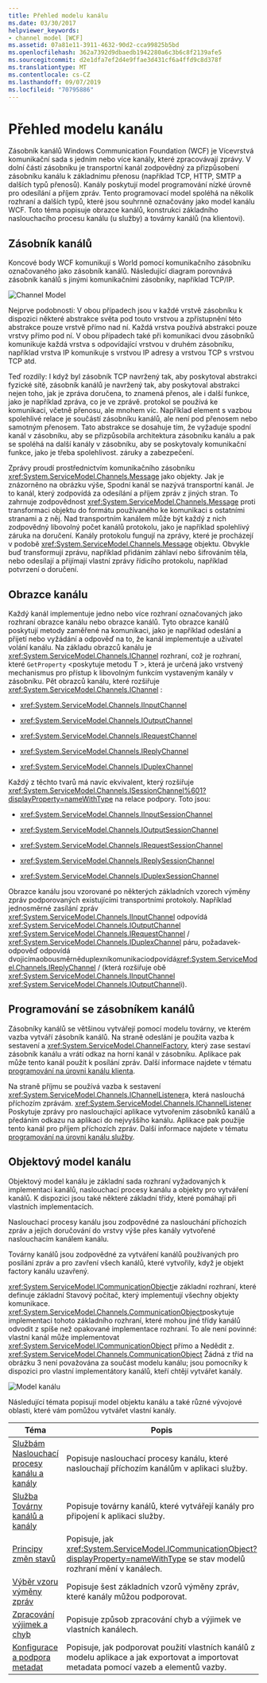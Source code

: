 ```yaml
---
title: Přehled modelu kanálu
ms.date: 03/30/2017
helpviewer_keywords:
- channel model [WCF]
ms.assetid: 07a81e11-3911-4632-90d2-cca99825b5bd
ms.openlocfilehash: 362a7392d9dbaedb1942280a6c3b6c8f2139afe5
ms.sourcegitcommit: d2e1dfa7ef2d4e9ffae3d431cf6a4ffd9c8d378f
ms.translationtype: MT
ms.contentlocale: cs-CZ
ms.lasthandoff: 09/07/2019
ms.locfileid: "70795886"
---
```

# <a name="channel-model-overview"></a>Přehled modelu kanálu
Zásobník kanálů Windows Communication Foundation (WCF) je Vícevrstvá komunikační sada s jedním nebo více kanály, které zpracovávají zprávy. V dolní části zásobníku je transportní kanál zodpovědný za přizpůsobení zásobníku kanálu k základnímu přenosu (například TCP, HTTP, SMTP a dalších typů přenosů). Kanály poskytují model programování nízké úrovně pro odesílání a příjem zpráv. Tento programovací model spoléhá na několik rozhraní a dalších typů, které jsou souhrnně označovány jako model kanálu WCF. Toto téma popisuje obrazce kanálů, konstrukci základního naslouchacího procesu kanálu (u služby) a továrny kanálů (na klientovi).  
  
## <a name="channel-stack"></a>Zásobník kanálů  
 Koncové body WCF komunikují s World pomocí komunikačního zásobníku označovaného jako zásobník kanálů. Následující diagram porovnává zásobník kanálů s jinými komunikačními zásobníky, například TCP/IP.  
  
 ![Channel Model](./media/wcfc-channelstackhighlevelc.gif "wcfc_ChannelStackHighLevelc")  
  
 Nejprve podobnosti: V obou případech jsou v každé vrstvě zásobníku k dispozici některé abstrakce světa pod touto vrstvou a zpřístupnění této abstrakce pouze vrstvě přímo nad ní. Každá vrstva používá abstrakci pouze vrstvy přímo pod ní. V obou případech také při komunikaci dvou zásobníků komunikuje každá vrstva s odpovídající vrstvou v druhém zásobníku, například vrstva IP komunikuje s vrstvou IP adresy a vrstvou TCP s vrstvou TCP atd.  
  
 Teď rozdíly: I když byl zásobník TCP navržený tak, aby poskytoval abstrakci fyzické sítě, zásobník kanálů je navržený tak, aby poskytoval abstrakci nejen toho, jak je zpráva doručena, to znamená přenos, ale i další funkce, jako je například zpráva, co je ve zprávě. protokol se používá ke komunikaci, včetně přenosu, ale mnohem víc. Například element s vazbou spolehlivé relace je součástí zásobníku kanálů, ale není pod přenosem nebo samotným přenosem. Tato abstrakce se dosahuje tím, že vyžaduje spodní kanál v zásobníku, aby se přizpůsobila architektura zásobníku kanálu a pak se spoléhá na další kanály v zásobníku, aby se poskytovaly komunikační funkce, jako je třeba spolehlivost. záruky a zabezpečení.  
  
 Zprávy proudí prostřednictvím komunikačního zásobníku <xref:System.ServiceModel.Channels.Message> jako objekty. Jak je znázorněno na obrázku výše, Spodní kanál se nazývá transportní kanál. Je to kanál, který zodpovídá za odesílání a příjem zpráv z jiných stran. To zahrnuje zodpovědnost <xref:System.ServiceModel.Channels.Message> proti transformaci objektu do formátu používaného ke komunikaci s ostatními stranami a z něj. Nad transportním kanálem může být každý z nich zodpovědný libovolný počet kanálů protokolu, jako je například spolehlivý záruka na doručení. Kanály protokolu fungují na zprávy, které je procházejí v podobě <xref:System.ServiceModel.Channels.Message> objektu. Obvykle buď transformují zprávu, například přidáním záhlaví nebo šifrováním těla, nebo odesílají a přijímají vlastní zprávy řídicího protokolu, například potvrzení o doručení.  
  
## <a name="channel-shapes"></a>Obrazce kanálu  
 Každý kanál implementuje jedno nebo více rozhraní označovaných jako rozhraní obrazce kanálu nebo obrazce kanálů. Tyto obrazce kanálů poskytují metody zaměřené na komunikaci, jako je například odeslání a přijetí nebo vyžádání a odpověď na to, že kanál implementuje a uživatel volání kanálu. Na základu obrazců kanálu je <xref:System.ServiceModel.Channels.IChannel> rozhraní, což je rozhraní, které `GetProperty` \<poskytuje metodu T >, která je určená jako vrstvený mechanismus pro přístup k libovolným funkcím vystaveným kanály v zásobníku. Pět obrazců kanálu, které rozšiřuje <xref:System.ServiceModel.Channels.IChannel> :  
  
- <xref:System.ServiceModel.Channels.IInputChannel>  
  
- <xref:System.ServiceModel.Channels.IOutputChannel>  
  
- <xref:System.ServiceModel.Channels.IRequestChannel>  
  
- <xref:System.ServiceModel.Channels.IReplyChannel>  
  
- <xref:System.ServiceModel.Channels.IDuplexChannel>  
  
 Každý z těchto tvarů má navíc ekvivalent, který rozšiřuje <xref:System.ServiceModel.Channels.ISessionChannel%601?displayProperty=nameWithType> na relace podpory. Toto jsou:  
  
- <xref:System.ServiceModel.Channels.IInputSessionChannel>  
  
- <xref:System.ServiceModel.Channels.IOutputSessionChannel>  
  
- <xref:System.ServiceModel.Channels.IRequestSessionChannel>  
  
- <xref:System.ServiceModel.Channels.IReplySessionChannel>  
  
- <xref:System.ServiceModel.Channels.IDuplexSessionChannel>  
  
 Obrazce kanálu jsou vzorované po některých základních vzorech výměny zpráv podporovaných existujícími transportními protokoly. Například jednosměrné zasílání zpráv <xref:System.ServiceModel.Channels.IInputChannel> odpovídá <xref:System.ServiceModel.Channels.IOutputChannel> <xref:System.ServiceModel.Channels.IRequestChannel> / <xref:System.ServiceModel.Channels.IDuplexChannel> páru, požadavek-odpověď odpovídá dvojicímaobousměrněduplexníkomunikaciodpovídá<xref:System.ServiceModel.Channels.IReplyChannel> / (která rozšiřuje obě <xref:System.ServiceModel.Channels.IInputChannel> <xref:System.ServiceModel.Channels.IOutputChannel>i).  
  
## <a name="programming-with-the-channel-stack"></a>Programování se zásobníkem kanálů  
 Zásobníky kanálů se většinou vytvářejí pomocí modelu továrny, ve kterém vazba vytváří zásobník kanálů. Na straně odeslání je použita vazba k sestavení a <xref:System.ServiceModel.ChannelFactory>, který zase sestaví zásobník kanálu a vrátí odkaz na horní kanál v zásobníku. Aplikace pak může tento kanál použít k posílání zpráv. Další informace najdete v tématu [programování na úrovni kanálu klienta](client-channel-level-programming.md).  
  
 Na straně příjmu se používá vazba k sestavení <xref:System.ServiceModel.Channels.IChannelListener>a, která naslouchá příchozím zprávám. <xref:System.ServiceModel.Channels.IChannelListener> Poskytuje zprávy pro naslouchající aplikace vytvořením zásobníků kanálů a předáním odkazu na aplikaci do nejvyššího kanálu. Aplikace pak použije tento kanál pro příjem příchozích zpráv. Další informace najdete v tématu [programování na úrovni kanálu služby](service-channel-level-programming.md).  
  
## <a name="the-channel-object-model"></a>Objektový model kanálu  
 Objektový model kanálu je základní sada rozhraní vyžadovaných k implementaci kanálů, naslouchací procesy kanálu a objekty pro vytváření kanálů. K dispozici jsou také některé základní třídy, které pomáhají při vlastních implementacích.  
  
 Naslouchací procesy kanálu jsou zodpovědné za naslouchání příchozích zpráv a jejich doručování do vrstvy výše přes kanály vytvořené naslouchacím kanálem kanálu.  
  
 Továrny kanálů jsou zodpovědné za vytváření kanálů používaných pro posílání zpráv a pro zavření všech kanálů, které vytvořily, když je objekt factory kanálu uzavřený.  
  
 <xref:System.ServiceModel.ICommunicationObject>je základní rozhraní, které definuje základní Stavový počítač, který implementují všechny objekty komunikace. <xref:System.ServiceModel.Channels.CommunicationObject>poskytuje implementaci tohoto základního rozhraní, které mohou jiné třídy kanálů odvodit z spíše než opakované implementace rozhraní. To ale není povinné: vlastní kanál může implementovat <xref:System.ServiceModel.ICommunicationObject> přímo a Nedědit z. <xref:System.ServiceModel.Channels.CommunicationObject> Žádná z tříd na obrázku 3 není považována za součást modelu kanálu; jsou pomocníky k dispozici pro vlastní implementátory kanálů, kteří chtějí vytvářet kanály.  
  
 ![Model kanálu](./media/wcfc-wcfcchannelsigure3omumtreec.gif "wcfc_WCFCChannelsigure3OMUMTreec")  
  
 Následující témata popisují model objektu kanálu a také různé vývojové oblasti, které vám pomůžou vytvářet vlastní kanály.  
  
|Téma|Popis|  
|-----------|-----------------|  
|[Službám Naslouchací procesy kanálu a kanály](service-channel-listeners-and-channels.md)|Popisuje naslouchací procesy kanálu, které naslouchají příchozím kanálům v aplikaci služby.|  
|[Služba Továrny kanálů a kanály](client-channel-factories-and-channels.md)|Popisuje továrny kanálů, které vytvářejí kanály pro připojení k aplikaci služby.|  
|[Principy změn stavů](understanding-state-changes.md)|Popisuje, jak <xref:System.ServiceModel.ICommunicationObject?displayProperty=nameWithType> se stav modelů rozhraní mění v kanálech.|  
|[Výběr vzoru výměny zpráv](choosing-a-message-exchange-pattern.md)|Popisuje šest základních vzorů výměny zpráv, které kanály můžou podporovat.|  
|[Zpracování výjimek a chyb](handling-exceptions-and-faults.md)|Popisuje způsob zpracování chyb a výjimek ve vlastních kanálech.|  
|[Konfigurace a podpora metadat](configuration-and-metadata-support.md)|Popisuje, jak podporovat použití vlastních kanálů z modelu aplikace a jak exportovat a importovat metadata pomocí vazeb a elementů vazby.|
